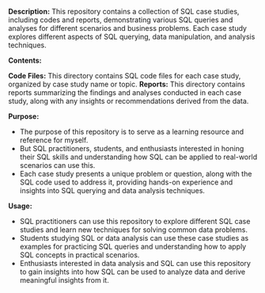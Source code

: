 **Description:**
This repository contains a collection of SQL case studies, including codes and reports, demonstrating various SQL queries and analyses for different scenarios and business problems. Each case study explores different aspects of SQL querying, data manipulation, and analysis techniques.

**Contents:** 

**Code Files:** This directory contains SQL code files for each case study, organized by case study name or topic.
**Reports:** This directory contains reports summarizing the findings and analyses conducted in each case study, along with any insights or recommendations derived from the data.

**Purpose:**
- The purpose of this repository is to serve as a learning resource and reference for myself. 
- But SQL practitioners, students, and enthusiasts interested in honing their SQL skills and understanding how SQL can be applied to real-world scenarios can use this.
- Each case study presents a unique problem or question, along with the SQL code used to address it, providing hands-on experience and insights into SQL querying and data analysis techniques.

**Usage:**
- SQL practitioners can use this repository to explore different SQL case studies and learn new techniques for solving common data problems.
- Students studying SQL or data analysis can use these case studies as examples for practicing SQL queries and understanding how to apply SQL concepts in practical scenarios.
- Enthusiasts interested in data analysis and SQL can use this repository to gain insights into how SQL can be used to analyze data and derive meaningful insights from it.
